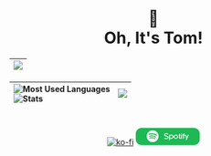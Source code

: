 <div align="center">

<h1>
👀<br>
Oh, It's Tom!
</br>
</h1>


| <img src="https://lanyard.kyrie25.me/api/788746150828179456?bg=1e1e2e&gradient=DD6387-DD6387&&waveSpotifyColor=DD6387&waveColor=DD6387"> |
|---|

![Most Used Languages](https://github-readme-stats.vercel.app/api/top-langs/?username=OhItsTom&layout=compact&bg_color=1e1e2e&text_color=cdd6f4&icon_color=cba6f7&title_color=94e2d5&langs_count=8) <br> ![Stats](https://github-readme-stats.vercel.app/api?username=OhItsTom&show_icons=true&bg_color=1e1e2e&text_color=cdd6f4&icon_color=cba6f7&title_color=94e2d5)|<img src="https://spotify-github-profile.vercel.app/api/view?uid=mrcool06&cover_image=true&theme=default&show_offline=false&background_color=1e1e2e&text_color=cdd6f4&icon_color=cba6f7&title_color=94e2d5&interchange=true&bar_color_cover=true" style="height: 380px;" /> 
|:--|:-:| 




  <h1></h1>
  
  [![ko-fi](https://ko-fi.com/img/githubbutton_sm.svg)](https://ko-fi.com/M4M0MRES5) [![spotify](/spotify.png)](https://open.spotify.com/user/mrcool06)
</div>
